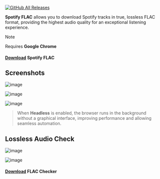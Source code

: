 [![GitHub All Releases](https://img.shields.io/github/downloads/afkarxyz/SpotifyFLAC/total?style=for-the-badge)](https://github.com/afkarxyz/SpotifyFLAC/releases)

**Spotify FLAC** allows you to download Spotify tracks in true, lossless FLAC format, providing the highest audio quality for an exceptional listening experience.

> [!NOTE]  
> Requires **Google Chrome**

#### [Download](https://github.com/afkarxyz/SpotifyFLAC/releases/download/v1.0/SpotifyFLAC.exe) Spotify FLAC

## Screenshots

![image](https://github.com/user-attachments/assets/94f4cf8f-eac7-4f97-ae7e-10f47f6aeac6)

![image](https://github.com/user-attachments/assets/d984b31f-aa41-446b-b0eb-7e303610f153)

![image](https://github.com/user-attachments/assets/2bad18c8-ed59-4533-b5c5-6323e6e27f36)

> When **Headless** is enabled, the browser runs in the background without a graphical interface, improving performance and allowing seamless automation.

## Lossless Audio Check

![image](https://github.com/user-attachments/assets/d63b422d-0ea3-4307-850f-96c99d7eaa9a)

![image](https://github.com/user-attachments/assets/7649e6e1-d5d1-49b3-b83f-965d44651d05)

#### [Download](https://github.com/afkarxyz/SpotifyFLAC/releases/download/v0/FLAC-Checker.zip) FLAC Checker
